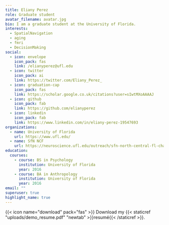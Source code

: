 ```yaml
---
title: Eliany Perez
role: Graduate student
avatar_filename: avatar.jpg
bio: I am a graduate student at the University of Florida.
interests:
  - SpatialNavigation
  - aging
  - fmri
  - DecisionMaking
social:
  - icon: envelope
    icon_pack: fas
    link: /elianyperez@ufl.edu
  - icon: twitter
    icon_pack: ai
    link: https://twitter.com/Eliany_Perez_
  - icon: graduation-cap
    icon_pack: fas
    link: https://scholar.google.co.uk/citations?user=sIwtMXoAAAAJ
  - icon: github
    icon_pack: fab
    link: https://github.com/elianyperez
  - icon: linkedin
    icon_pack: fab
    link: https://www.linkedin.com/in/eliany-perez-19547693
organizations:
  - name: University of Florida
    url: https://www.ufl.edu/
  - name: SfN NCF
    url: https://neuroscience.ufl.edu/outreach/sfn-north-central-fl-chapter/
education:
  courses:
    - course: BS in Psychology
      institution: University of Florida
      year: 2016
    - course: BA in Anthropology
      institution: University of Florida
      year: 2016
email: ""
superuser: true
highlight_name: true
---
```



{{< icon name="download" pack="fas" >}} Download my {{< staticref "uploads/demo_resume.pdf" "newtab" >}}resumé{{< /staticref >}}.